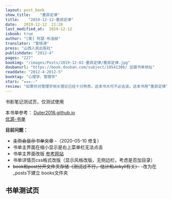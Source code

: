 ```yaml
---
layout: post_book
show_title:    "墨菲定律"
title:    "2019-12-12-墨菲定律"
date:   2019-12-12  21:28 
last_modified_at:  2019-12-12 
isbook: true
author: "[美] 阿瑟·布洛赫"
translator: "曾晓涛"
press: "山西人民出版社"
publishdate: "2012-4"
pages: "227"
bookimg: "/images/Posts/2019-12-02-墨菲定律/墨菲定律.jpg"
doubanurl: "https://book.douban.com/subject/10541306/ 豆瓣书单地址"
readdate: "2012-4-2012-5"
booktag: "心理学、管理学"
stars: "★★★☆☆" 
review: "如果你对管理学相关理论已经十分熟悉，这本书大可不必去读。这本书用“墨菲定律”四个字命名，估计忽悠了不少人去读了这本书。实际这本书是管理学相关心理理论或定律的一个“简介”的汇编而已，不只是“墨菲定律”一个理论，而且选取的各个理论偏管理心理学方向，介绍也比较浅显。依我看，这本书命名为《管理心理学汇编》还差不多！"
---
```


书影笔记测试页，仅测试使用

<!--more-->

本书单参考：
[Duter2016.github.io](https://github.com/Duter2016/Duter2016.github.io)   
[优源-书单](https://duter2016.github.io/books/)   

**目前问题：**
- ~~主页会显示书单文章~~ -（2020-05-10 修复）
- 书单主界面在缩小显示是右上菜单栏无法点击
- 书单主界面改版 [参考网站](https://github.com/Liberxue/liberxue.github.io/blob/master/book/index.html)
- 书单详情页css格式改版（显示风格改版，无侧边栏，考虑是否加目录）
- ~~book和post分开文件夹存储（测试过不行，估计和Jekyll有关）~~ -改为在_posts下建立 books文件夹


## 书单测试页


